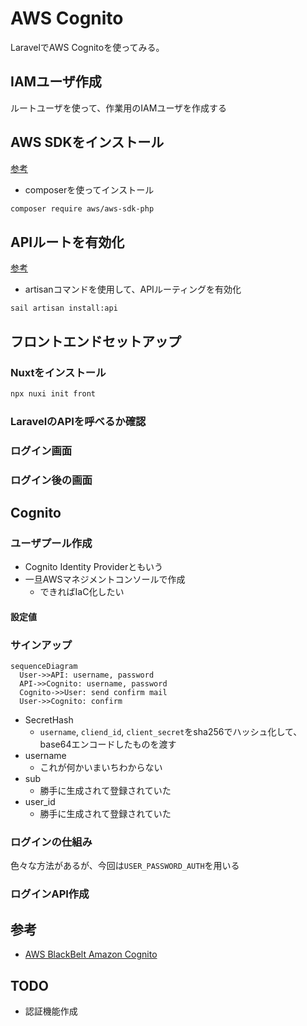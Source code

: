 # AWS Cognito
LaravelでAWS Cognitoを使ってみる。

## IAMユーザ作成
ルートユーザを使って、作業用のIAMユーザを作成する

## AWS SDKをインストール
[参考](https://docs.aws.amazon.com/ja_jp/sdk-for-php/v3/developer-guide/getting-started_installation.html)

- composerを使ってインストール
```bash {iscopy=true}
composer require aws/aws-sdk-php
```

## APIルートを有効化
[参考](https://readouble.com/laravel/11.x/ja/routing.html)

- artisanコマンドを使用して、APIルーティングを有効化
```
sail artisan install:api
```

## フロントエンドセットアップ
### Nuxtをインストール
```bash {iscopy=true}
npx nuxi init front
```

### LaravelのAPIを呼べるか確認

### ログイン画面

### ログイン後の画面

## Cognito
### ユーザプール作成
- Cognito Identity Providerともいう
- 一旦AWSマネジメントコンソールで作成
  - できればIaC化したい

#### 設定値


### サインアップ
```mermaid
sequenceDiagram
  User->>API: username, password
  API->>Cognito: username, password
  Cognito->>User: send confirm mail
  User->>Cognito: confirm
```
- SecretHash
  - `username`, `cliend_id`, `client_secret`をsha256でハッシュ化して、base64エンコードしたものを渡す
- username
  - これが何かいまいちわからない
- sub
  - 勝手に生成されて登録されていた
- user_id
  - 勝手に生成されて登録されていた

### ログインの仕組み
色々な方法があるが、今回は`USER_PASSWORD_AUTH`を用いる

### ログインAPI作成

## 参考
- [AWS BlackBelt Amazon Cognito](https://pages.awscloud.com/rs/112-TZM-766/images/20200630_AWS_BlackBelt_Amazon_Cognito_ver2.pdf)


## TODO
- 認証機能作成
